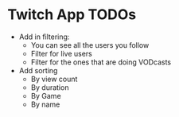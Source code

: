 # Twitch App TODOs

* Add in filtering:
    * You can see all the users you follow
    * Filter for live users
    * Filter for the ones that are doing VODcasts
* Add sorting
    * By view count
    * By duration
    * By Game
    * By name
